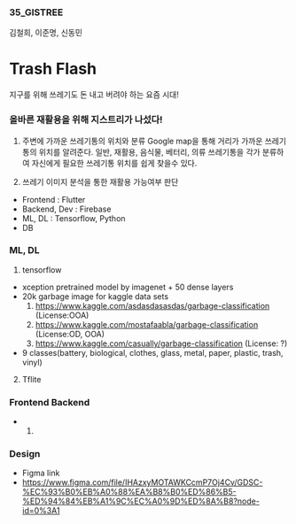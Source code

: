 ### 35_GISTREE
 김철희, 이준명, 신동민
 
# Trash Flash
 지구를 위해 쓰레기도 돈 내고 버려야 하는 요즘 시대! 
###  올바른 재활용을 위해 지스트리가 나섰다!
1. 주변에 가까운 쓰레기통의 위치와 분류
  Google map을 통해 거리가 가까운 쓰레기통의 위치를 알려준다.
  일반, 재활용, 음식물, 베터리, 의류 쓰레기통을 각가 분류하여 자신에게 필요한 쓰레기통 위치를 쉽게 찾을수 있다.
  
2. 쓰레기 이미지 분석을 통한 재활용 가능여부 판단 
  
- Frontend : Flutter
- Backend, Dev : Firebase
- ML, DL : Tensorflow, Python
- DB

### ML, DL

1. tensorflow

- xception pretrained model by imagenet + 50 dense layers
- 20k garbage image for kaggle data sets
  1. https://www.kaggle.com/asdasdasasdas/garbage-classification (License:OOA)
  2. https://www.kaggle.com/mostafaabla/garbage-classification (License:OD, OOA)
  3. https://www.kaggle.com/casually/garbage-classification (License: ?)
- 9 classes(battery, biological, clothes, glass, metal, paper, plastic, trash, vinyl)

2. Tflite

### Frontend Backend
- 1. 

### Design

- Figma link
- https://www.figma.com/file/IHAzxyMOTAWKCcmP7Oj4Cv/GDSC-%EC%93%B0%EB%A0%88%EA%B8%B0%ED%86%B5-%ED%94%84%EB%A1%9C%EC%A0%9D%ED%8A%B8?node-id=0%3A1
